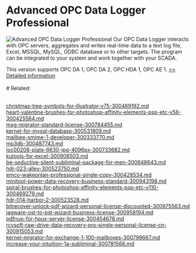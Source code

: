 # Advanced OPC Data Logger Professional
![Advanced OPC Data Logger Professional](https://mycommerce.akamaized.net/api/pimages/P300237324/BIG/300237324.PNG)
Our OPC Data Logger interacts with OPC servers, aggregates and writes real-time data to a text log file, Excel, MSSQL, MySQL, ODBC database or to other targets. The program can be integrated to your system and work together with your SCADA.

This version supports OPC DA 1, OPC DA 2, OPC HDA 1, OPC AE 1.
[>> Detailed information](https://secure.shareit.com/shareit/product.html?productid=300237324&affiliateid=200057808)<br/><br/># Related:

<br />[christmas-tree-symbols-for-illustrator-v75-300469192.md](https://github.com/downloadplanet/downloadplanet/blob/main/christmas-tree-symbols-for-illustrator-v75-300469192.md)<br />[heart-valentine-brushes-for-photoshop-affinity-elements-psp-etc-v56-300425564.md](https://github.com/downloadplanet/downloadplanet/blob/main/heart-valentine-brushes-for-photoshop-affinity-elements-psp-etc-v56-300425564.md)<br />[msg-migrator-standard-license-300784455.md](https://github.com/downloadplanet/downloadplanet/blob/main/msg-migrator-standard-license-300784455.md)<br />[kernel-for-mysql-database-300531809.md](https://github.com/downloadplanet/downloadplanet/blob/main/kernel-for-mysql-database-300531809.md)<br />[mailbee-smime-1-developer-300333770.md](https://github.com/downloadplanet/downloadplanet/blob/main/mailbee-smime-1-developer-300333770.md)<br />[mp3db-300487743.md](https://github.com/downloadplanet/downloadplanet/blob/main/mp3db-300487743.md)<br />[loc00208-plate-6630-jpg-4096px-300733682.md](https://github.com/downloadplanet/downloadplanet/blob/main/loc00208-plate-6630-jpg-4096px-300733682.md)<br />[kutools-for-excel-300908503.md](https://github.com/downloadplanet/downloadplanet/blob/main/kutools-for-excel-300908503.md)<br />[be-seductive-silent-subliminal-package-for-men-300648643.md](https://github.com/downloadplanet/downloadplanet/blob/main/be-seductive-silent-subliminal-package-for-men-300648643.md)<br />[hdr-023-alley-300523750.md](https://github.com/downloadplanet/downloadplanet/blob/main/hdr-023-alley-300523750.md)<br />[emco-wakeonlan-professional-single-copy-300428534.md](https://github.com/downloadplanet/downloadplanet/blob/main/emco-wakeonlan-professional-single-copy-300428534.md)<br />[minitool-power-data-recovery-business-standard-300943198.md](https://github.com/downloadplanet/downloadplanet/blob/main/minitool-power-data-recovery-business-standard-300943198.md)<br />[spiral-brushes-for-photoshop-affinity-elements-psp-etc-v110-300469279.md](https://github.com/downloadplanet/downloadplanet/blob/main/spiral-brushes-for-photoshop-affinity-elements-psp-etc-v110-300469279.md)<br />[hdr-014-harbor-2-300523528.md](https://github.com/downloadplanet/downloadplanet/blob/main/hdr-014-harbor-2-300523528.md)<br />[bitrecover-unlock-pdf-wizard-personal-license-discounted-300975563.md](https://github.com/downloadplanet/downloadplanet/blob/main/bitrecover-unlock-pdf-wizard-personal-license-discounted-300975563.md)<br />[jagware-ost-to-pst-wizard-business-license-300958194.md](https://github.com/downloadplanet/downloadplanet/blob/main/jagware-ost-to-pst-wizard-business-license-300958194.md)<br />[pdfnup-for-hpux-server-license-300454678.md](https://github.com/downloadplanet/downloadplanet/blob/main/pdfnup-for-hpux-server-license-300454678.md)<br />[rcysoft-raw-drive-data-recovery-pro-single-personal-license-cn-300915053.md](https://github.com/downloadplanet/downloadplanet/blob/main/rcysoft-raw-drive-data-recovery-pro-single-personal-license-cn-300915053.md)<br />[kernel-migrator-for-exchange-1-100-mailboxes-300798667.md](https://github.com/downloadplanet/downloadplanet/blob/main/kernel-migrator-for-exchange-1-100-mailboxes-300798667.md)<br />[increase-your-intuition-1a-subliminal-300781568.md](https://github.com/downloadplanet/downloadplanet/blob/main/increase-your-intuition-1a-subliminal-300781568.md)